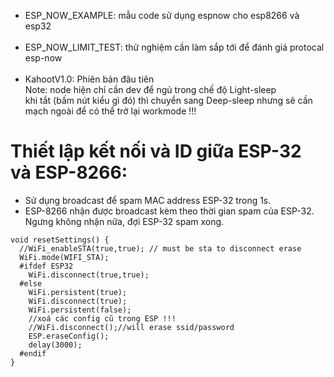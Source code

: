 <!-- ## <b>Todo:</b>
### esp32 hiện có 3 cách giao tiếp
1. WIFI host/ client thông qua router  (lượng data lớn, tốn điện nên bỏ) 
2. BLE (bluetooth low energy) (lượng data nhỏ, ít tốn điện)
3. ESP_NOW (một dạng protocal mới phát triển dựa trên wifi của espressif) tốn điện nhưng range (khoảng cách giao tiếp) cao hơn nhiều so với wifi hay BLE (lượng data nhỏ, tương đối ít tốn điện)
### Hiện mình đang có 2 vấn đề cần các bạn nghiên cứu để chọn sau khi có board để test nha :D hoặc nếu chưa có mn seach gg thêm thông tin vào file này cũng được nha thks
1. ESP_NOW có sẵn API nhưng số lượng kết nối trong khoảng từ 6-20 thiết bị (có thể sẽ thiếu) mình chưa tìm hiểu sâu nhưng cũng có thể tăng số lượng thì phải, ESP_NOW thì tương thích với ESP8266 (lap dư số lượng để test đó)
2. BLE cũng có sẵn NHIỀU APIs (tạm gọi nha) như:
- BLE connect Peer-to-Peer (kết nối và truyền tín hiệu liên tục giữa 2 nút, Qa coi sơ qua thì thấy kết nối được khoảng 6 cái) https://www.esp32.com/viewtopic.php?t=954
- BLE MESH
https://www.youtube.com/watch?v=GG8JtFNiHw0 thấy cũng được đó :v nhưng không thấy nhận mà chỉ gửi nhanh thôi 
- BLE BOARDCAST (chưa rõ nhiều cái boardcast sẽ sảy ra chuyện gì)
<br/> Dựa trên 2 chuẩn protocal là GAP và GATT. doc: https://www.espressif.com/sites/default/files/documentation/esp32_bluetooth_architecture_en.pdf  -->

- ESP_NOW_EXAMPLE: mẫu code sử dụng espnow cho esp8266 và esp32
</br> </br>
- ESP_NOW_LIMIT_TEST: thử nghiệm cần làm sắp tới để đánh giá protocal esp-now 
</br> </br>
- KahootV1.0: Phiên bản đâu tiên </br>
  Note: node hiện chỉ cần dev để ngủ trong chế độ Light-sleep </br>
   khi tắt (bấm nút kiểu gì đó) thì chuyển sang Deep-sleep nhưng sẽ cần mạch ngoài để có thể trở lại workmode !!!
# Thiết lập kết nối và ID giữa ESP-32 và ESP-8266:
- Sử dụng broadcast để spam MAC address ESP-32 trong 1s.
- ESP-8266 nhận được broadcast kèm theo thời gian spam của ESP-32. Ngưng không nhận nữa, đợi ESP-32 spam xong.


``` <b>IMPORTANT CODE </b>
void resetSettings() {
  //WiFi_enableSTA(true,true); // must be sta to disconnect erase
  WiFi.mode(WIFI_STA);
  #ifdef ESP32
    WiFi.disconnect(true,true);
  #else
    WiFi.persistent(true);
    WiFi.disconnect(true);
    WiFi.persistent(false);
    //xoá các config cũ trong ESP !!!
    //WiFi.disconnect();//will erase ssid/password
    ESP.eraseConfig();
    delay(3000);
  #endif
}
```
